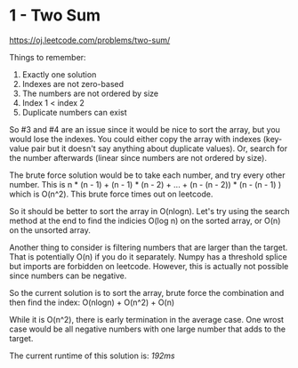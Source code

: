 # 1 - Two Sum
https://oj.leetcode.com/problems/two-sum/

Things to remember:
1. Exactly one solution
2. Indexes are not zero-based
3. The numbers are not ordered by size
4. Index 1 < index 2
5. Duplicate numbers can exist

So #3 and #4 are an issue since it would be nice to sort the array, but you would lose the indexes.  You could either copy the array with indexes (key-value pair but it doesn't say anything about duplicate values).  Or, search for the number afterwards (linear since numbers are not ordered by size).

The brute force solution would be to take each number, and try every other number.  This is n * (n - 1) + (n - 1) * (n - 2) + ... + (n - (n - 2)) * (n - (n - 1) ) which is O(n^2).  This brute force times out on leetcode.

So it should be better to sort the array in O(nlogn).  Let's try using the search method at the end to find the indicies O(log n) on the sorted array, or O(n) on the unsorted array. 

Another thing to consider is filtering numbers that are larger than the target.  That is potentially O(n) if you do it separately.  Numpy has a threshold splice but imports are forbidden on leetcode.  However, this is actually not possible since numbers can be negative.

So the current solution is to sort the array, brute force the combination and then find the index:
O(nlogn) + O(n^2) + O(n)

While it is O(n^2), there is early termination in the average case.  One wrost case would be all negative numbers with one large number that adds to the target.

The current runtime of this solution is: *192ms*
